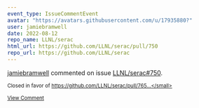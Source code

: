 ```yaml
---
event_type: IssueCommentEvent
avatar: "https://avatars.githubusercontent.com/u/17935880?"
user: jamiebramwell
date: 2022-08-12
repo_name: LLNL/serac
html_url: https://github.com/LLNL/serac/pull/750
repo_url: https://github.com/LLNL/serac
---
```


<a href='https://github.com/jamiebramwell' target='_blank'>jamiebramwell</a> commented on issue <a href='https://github.com/LLNL/serac/pull/750' target='_blank'>LLNL/serac#750</a>.

<small>Closed in favor of https://github.com/LLNL/serac/pull/765...</small>

<a href='https://github.com/LLNL/serac/pull/750' target='_blank'>View Comment</a>